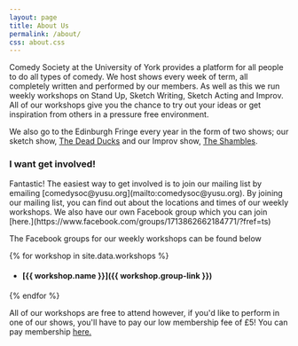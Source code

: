 ```yaml
---
layout: page
title: About Us
permalink: /about/
css: about.css
---
```


Comedy Society at the University of York provides a platform for all people to
do all types of comedy.
We host shows every week of term, all completely written and performed by our
members. As well as this we run weekly workshops on <span class="red">Stand Up,
Sketch Writing, Sketch Acting and Improv.</span> All of our workshops give you
the chance to try out your ideas or get inspiration from others in a <span
class="red">pressure free</span> environment.

We also go to the Edinburgh Fringe every year in the form of two shows; our
sketch show, [The Dead
Ducks](http://www.nouse.co.uk/2015/08/15/edinburgh-fringe-2015-review-present-and-correct/)
and our Improv show, [The Shambles]({{site.shambles_website}}).

<h3 class="red">I want get involved!</h3>
Fantastic! The easiest way to get involved is to join our mailing list by
emailing [comedysoc@yusu.org](mailto:comedysoc@yusu.org). By joining our
mailing list, you can find out about the locations and times of our weekly
workshops. We also have our own Facebook group which you can join
[here.](https://www.facebook.com/groups/1713862662184771/?fref=ts)

The Facebook groups for our weekly workshops can be found below

{% for workshop in site.data.workshops %}
- #### [{{ workshop.name }}]({{ workshop.group-link }})
{% endfor %}


All of our workshops are free to attend however, if you'd like to perform in
one of our shows, you'll have to pay our low membership fee of <span
class="red">£5!</span> You can pay membership
[here.](https://www.yusu.org/opportunities/societies/comedy-society)
